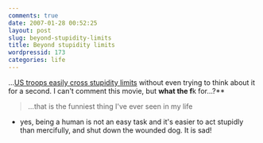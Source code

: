 ```yaml
---
comments: true
date: 2007-01-28 00:52:25
layout: post
slug: beyond-stupidity-limits
title: Beyond stupidity limits
wordpressid: 173
categories: life
---
```


...[US troops easily cross stupidity limits](http://www.glumbert.com/media/iraqidog) without even trying to think about it for a second. I can't comment this movie, but **what the f**k for...?**







> ...that is the funniest thing I've ever seen in my life

- yes, being a human is not an easy task and it's easier to act stupidly than mercifully, and shut down the wounded dog. It is sad!

